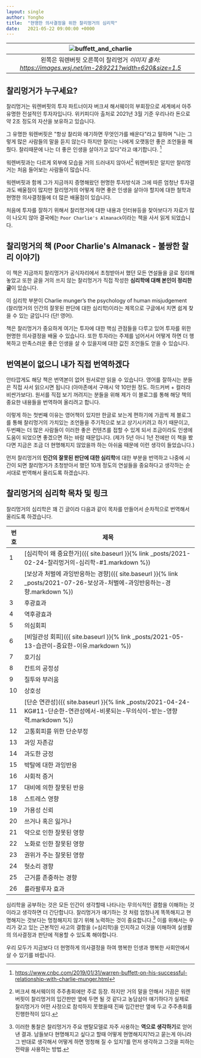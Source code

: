 ```yaml
---
layout: single
author: Yongho
title:  "현명한 의사결정을 위한 찰리멍거의 심리학"
date:   2021-05-22 09:00:00 +0000
---
```


| ![buffett_and_charlie](https://images.wsj.net/im-289221?width=620&size=1.5) | 
| :--: |
| 왼쪽은 워렌버핏 오른쪽이 찰리멍거 *이미지 출처: https://images.wsj.net/im-289221?width=620&size=1.5* |


## 찰리멍거가 누구세요?

찰리멍거는 워렌버핏의 투자 파트너이자 버크셔 해서웨이의 부회장으로 세계에서 아주 유명한 전설적인 투자자입니다. 위키피디아 출처로 2021년 3월 기준 우리나라 돈으로 약 2조 정도의 자산을 보유하고 있습니다.

그 유명한 워렌버핏은 "항상 찰리와 얘기하면 무엇인가를 배운다"라고 말하며 "나는 그렇게 많은 사람들의 말을 듣지 않는다 하지만 찰리는 나에게 오랫동안 좋은 조언들을 해줬다. 찰리때문에 나는 더 좋은 인생을 살아가고 있다"라고 얘기합니다. [^1]

워렌버핏과는 다르게 외부에 모습을 거의 드러내지 않아서[^2] 워렌버핏은 알지만 찰리멍거는 처음 들어보는 사람들이 많습니다.

워렌버핏과 함께 그가 지금까지 증명해왔던 현명한 투자방식과 그에 따른 엄청난 투자결과도 배울점이 많지만 찰리멍거의 어떻게 하면 좋은 인생을 살아야 할지에 대한 철학과 현명한 의사결정들에 더 많은 배울점이 있습니다. 

처음에 투자를 잘하기 위해서 찰리멍거에 대한 내용과 인터뷰등을 찾아보다가 자료가 많이 나오지 않아 결국에는 `Poor Charlie's Almanack`이라는 책을 사서 읽게 되었습니다. 

## 찰리멍거의 책 (Poor Charlie's Almanack - 불쌍한 찰리 이야기)

이 책은 지금까지 찰리멍거가 공식자리에서 초청받아서 했던 모든 연설들을 글로 정리해놓았고 또한 글을 거의 쓰지 않는 찰리멍거가 직접 작성한 **심리학에 대해 본인이 정리한 글**이 있습니다. 

이 심리학 부분이 Charlie munger’s the psychology of human misjudgement (찰리멍거의 인간의 잘못된 판단에 대한 심리학)이라는 제목으로 구글에서 치면 쉽게 찾을 수 있는 글입니다 (단! 영어).

책은 찰리멍거가 중요하게 여기는 투자에 대한 핵심 관점들을 다루고 있어 투자를 위한 현명한 의사결정을 배울 수 있습니다. 또한 투자라는 주제를 넘어서서 어떻게 하면 더 행복하고 만족스러운 좋은 인생을 살 수 있을지에 대한 값진 조언들도 얻을 수 있습니다.

## 번역본이 없으니 내가 직접 번역하겠다

안타깝게도 해당 책은 번역본이 없어 원서로만 읽을 수 있습니다. 영어를 잘하시는 분들은 직접 사서 읽으시면 됩니다 (아마존에서 구매시 약 10만원 정도. 하드커버 + 컬러라 비싼가보다). 원서를 직접 보기 꺼려지는 분들을 위해 제가 이 블로그를 통해 해당 책의 중요한 내용들을 번역하여 올리려고 합니다. 

이렇게 하는 첫번째 이유는 영어책이 있지만 한글로 보는게 편하기에 가끔씩 제 블로그를 통해 찰리멍거의 가치있는 조언들을 주기적으로 보고 상기시키려고 하기 때문이고, 두번째는 더 많은 사람들이 이러한 좋은 컨텐츠를 접할 수 있게 되서 조금이라도 인생에 도움이 되었으면 좋겠으면 하는 바람 때문입니다. (제가 5년 아니 1년 전에만 이 책을 봤다면 지금은 조금 더 현명해지지 않았을까 하는 아쉬움 때문에 이런 생각이 들었습니다.)

먼저 찰리멍거의 **인간의 잘못된 판단에 대한 심리학**에 대한 부분을 번역하고 나중에 시간이 되면 찰리멍거가 초청받아서 했던 10개 정도의 연설들을 중요하다고 생각하는 순서대로 번역해서 올리도록 하겠습니다.

## 찰리멍거의 심리학 목차 및 링크
찰리멍거의 심리학은 꽤 긴 글이라 다음과 같이 목차를 만들어서 순차적으로 번역해서 올리도록 하겠습니다. 

| 번호 | 제목 |
| --- | --- |
| 1 | [심리학이 왜 중요한가]({{ site.baseurl }}{% link _posts/2021-02-24-찰리멍거의-심리학-#1.markdown %}) |   
| 2 | [보상과 처벌에 과잉반응하는 경향]({{ site.baseurl }}{% link _posts/2021-07-26-보상과-처벌에-과잉반응하는-경향.markdown %}) | 
| 3 | 후광효과 | 
| 4 | 역후광효과 |
| 5 | 의심회피 |
| 6 | [비일관성 회피]({{ site.baseurl }}{% link _posts/2021-05-13-습관이-중요한-이유.markdown %})  | 
| 7 | 호기심 |
| 8 | 칸트의 공정성 | 
| 9 | 질투와 부러움 |
| 10 | 상호성 | 
| 11 | [단순 연관성]({{ site.baseurl }}{% link _posts/2021-04-24-KG#11-단순한-연관성에서-비롯되는-무의식이-받는-영향력.markdown %})  |
| 12 | 고통회피를 위한 단순부정 |
| 13 | 과잉 자존감 |
| 14 | 과도한 긍정 | 
| 15 | 박탈에 대한 과잉반응 |
| 16 | 사회적 증거 |
| 17 | 대비에 의한 잘못된 반응 |
| 18 | 스트레스 영향 |
| 19 | 가용성 신뢰 |
| 20 | 쓰거나 혹은 잃거나 | 
| 21 | 약으로 인한 잘못된 영향 | 
| 22 | 노화로 인한 잘못된 영향 | 
| 23 | 권위가 주는 잘못된 영향 |
| 24 | 헛소리 경향 |
| 25 | 근거를 존중하는 경향 |
| 26 | 룰라팔루자 효과 |


심리학을 공부하는 것은 모든 인간이 생각할때 나타나는 무의식적인 결함을 이해하는 것이라고 생각하면 더 간단합니다. 찰리멍거가 얘기하는 것 처럼 엄청나게 똑똑해지고 현명해지는 것보다는 멍청해지지 않기 위해 노력하는 것이 중요합니다.[^3] 이를 위해서는 우리가 갖고 있는 근본적인 사고의 결함을 (=심리학)을 인지하고 이것을 이해하여 실생활의 의사결정과 판단에 적용할 수 있도록 해야합니다. 

우리 모두가 지금보다 더 현명하게 의사결정을 하여 행복한 인생과 행복한 사회안에서 살 수 있기를 바랍니다.


[^1]: https://www.cnbc.com/2019/01/31/warren-buffett-on-his-successful-relationship-with-charlie-munger.html

[^2]: 버크셔 해서웨이의 주주총회에만 주로 등장. 하지만 거의 말을 안해서 가끔은 워렌버핏이 찰리멍거의 입간판만 옆에 두면 될 것 같다고 농담삼아 얘기하다가 실제로 찰리멍거가 어떤 사정으로 참석하지 못했을때 진짜 입간판만 옆에 두고 주주총회를 진행한적이 있다. 

[^3]: 이러한 통찰은 찰리멍거가 주요 멘탈모델로 자주 사용하는 **역으로 생각하기**로 얻어낸 결과. 남들보다 현명해지고 싶다고 할때 어떻게 현명해지지?라고 묻는게 아니라 그 반대로 생각해서 어떻게 하면 멍청해 질 수 있지?를 먼저 생각하고 그것을 피하는 전략을 사용하는 방법.